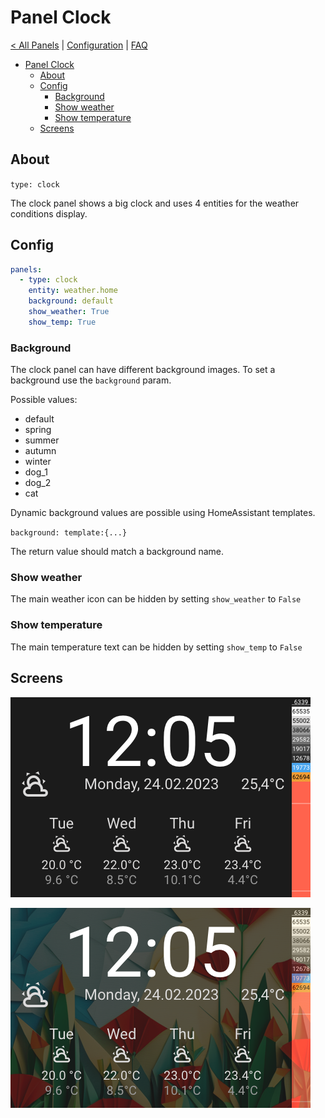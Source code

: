 # Panel Clock

[< All Panels](README.md) | [Configuration](../Config.md) | [FAQ](../FAQ.md)

- [Panel Clock](#panel-clock)
  - [About](#about)
  - [Config](#config)
    - [Background](#background)
    - [Show weather](#show-weather)
    - [Show temperature](#show-temperature)
  - [Screens](#screens)

## About

`type: clock`

The clock panel shows a big clock and uses 4 entities for the weather conditions display.

## Config

```yaml
panels:
  - type: clock
    entity: weather.home
    background: default
    show_weather: True
    show_temp: True
```

### Background

The clock panel can have different background images. To set a background use the `background` param.

Possible values:

- default
- spring
- summer
- autumn
- winter
- dog_1
- dog_2
- cat

Dynamic background values are possible using HomeAssistant templates.

`background: template:{...}`

The return value should match a background name.

### Show weather

The main weather icon can be hidden by setting `show_weather` to `False`

### Show temperature

The main temperature text can be hidden by setting `show_temp` to `False`

## Screens

![Panel Clock](../assets/panel_clock.png)

![Panel Clock Background](../assets/panel_clock_background.png)
